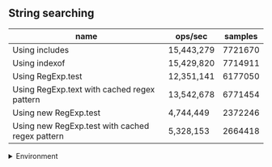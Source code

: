 ## String searching

|name|ops/sec|samples|
|-|-|-|
|Using includes|15,443,279|7721670|
|Using indexof|15,429,820|7714911|
|Using RegExp.test|12,351,141|6177050|
|Using RegExp.text with cached regex pattern|13,542,678|6771454|
|Using new RegExp.test|4,744,449|2372246|
|Using new RegExp.test with cached regex pattern|5,328,153|2664418|


<details>
<summary>Environment</summary>

* __Machine:__ linux x64 | 4 vCPUs | 7.6GB Mem
* __Run:__ Tue Aug 05 2025 14:45:53 GMT+0000 (Coordinated Universal Time)
* __Node:__ `v24.5.0`
</details>

<!--
{"environment":{"platform":"linux","arch":"x64","cpus":4,"totalMemory":7.59783935546875},"benchmarks":[{"name":"Using includes","samples":7721670,"opsSec":15443279.060820825},{"name":"Using indexof","samples":7714911,"opsSec":15429820.858193258},{"name":"Using RegExp.test","samples":6177050,"opsSec":12351141.259409025},{"name":"Using RegExp.text with cached regex pattern","samples":6771454,"opsSec":13542678.234921066},{"name":"Using new RegExp.test","samples":2372246,"opsSec":4744449.432799689},{"name":"Using new RegExp.test with cached regex pattern","samples":2664418,"opsSec":5328153.751224771}]}-->
